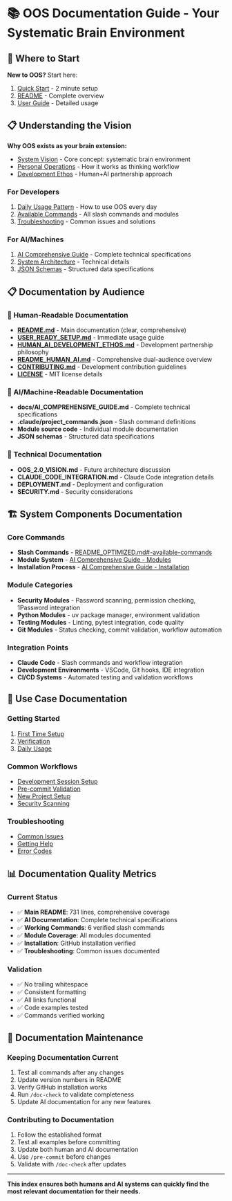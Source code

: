 # 📚 OOS Documentation Guide - Your Systematic Brain Environment

## 🧠 Where to Start

**New to OOS?** Start here:
1. [Quick Start](QUICK_START.md) - 2 minute setup
2. [README](README.md) - Complete overview
3. [User Guide](USER_READY_SETUP.md) - Detailed usage

## 📋 Understanding the Vision

**Why OOS exists as your brain extension:**
- [System Vision](OOS_2.0_VISION.md) - Core concept: systematic brain environment
- [Personal Operations](docs/PERSONAL_OPS_VISION.md) - How it works as thinking workflow
- [Development Ethos](HUMAN_AI_DEVELOPMENT_ETHOS.md) - Human+AI partnership approach

### For Developers
1. [Daily Usage Pattern](README.md#-daily-usage-pattern-human-context) - How to use OOS every day
2. [Available Commands](README.md#-command-interface-human--ai) - All slash commands and modules
3. [Troubleshooting](README.md#-troubleshooting-dual-audience) - Common issues and solutions

### For AI/Machines
1. [AI Comprehensive Guide](docs/AI_COMPREHENSIVE_GUIDE.md) - Complete technical specifications
2. [System Architecture](docs/AI_COMPREHENSIVE_GUIDE.md#system-architecture-for-ai-understanding) - Technical details
3. [JSON Schemas](docs/AI_COMPREHENSIVE_GUIDE.md#module-system-schema) - Structured data specifications

## 📋 Documentation by Audience

### 👥 Human-Readable Documentation
- **[README.md](README.md)** - Main documentation (clear, comprehensive)
- **[USER_READY_SETUP.md](USER_READY_SETUP.md)** - Immediate usage guide
- **[HUMAN_AI_DEVELOPMENT_ETHOS.md](HUMAN_AI_DEVELOPMENT_ETHOS.md)** - Development partnership philosophy
- **[README_HUMAN_AI.md](README_HUMAN_AI.md)** - Comprehensive dual-audience overview
- **[CONTRIBUTING.md](CONTRIBUTING.md)** - Development contribution guidelines
- **[LICENSE](LICENSE)** - MIT license details

### 🤖 AI/Machine-Readable Documentation
- **docs/AI_COMPREHENSIVE_GUIDE.md** - Complete technical specifications
- **.claude/project_commands.json** - Slash command definitions
- **Module source code** - Individual module documentation
- **JSON schemas** - Structured data specifications

### 🔧 Technical Documentation
- **OOS_2.0_VISION.md** - Future architecture discussion
- **CLAUDE_CODE_INTEGRATION.md** - Claude Code integration details
- **DEPLOYMENT.md** - Deployment and configuration
- **SECURITY.md** - Security considerations

## 🏗️ System Components Documentation

### Core Commands
- **Slash Commands** - [README_OPTIMIZED.md#-available-commands](README_OPTIMIZED.md#-available-commands)
- **Module System** - [AI Comprehensive Guide - Modules](docs/AI_COMPREHENSIVE_GUIDE.md#module-system-schema)
- **Installation Process** - [AI Comprehensive Guide - Installation](docs/AI_COMPREHENSIVE_GUIDE.md#installation-process-specification)

### Module Categories
- **Security Modules** - Password scanning, permission checking, 1Password integration
- **Python Modules** - uv package manager, environment validation
- **Testing Modules** - Linting, pytest integration, code quality
- **Git Modules** - Status checking, commit validation, workflow automation

### Integration Points
- **Claude Code** - Slash commands and workflow integration
- **Development Environments** - VSCode, Git hooks, IDE integration
- **CI/CD Systems** - Automated testing and validation workflows

## 🎯 Use Case Documentation

### Getting Started
1. [First Time Setup](README_OPTIMIZED.md#-installation-actually-works)
2. [Verification](README_OPTIMIZED.md#-whats-been-thoroughly-tested)
3. [Daily Usage](README_OPTIMIZED.md#-daily-usage-pattern)

### Common Workflows
- [Development Session Setup](README_OPTIMIZED.md#starting-development)
- [Pre-commit Validation](README_OPTIMIZED.md#before-committing)
- [New Project Setup](README_OPTIMIZED.md#new-projects)
- [Security Scanning](README_OPTIMIZED.md#during-development)

### Troubleshooting
- [Common Issues](README_OPTIMIZED.md#-common-issues)
- [Getting Help](README_OPTIMIZED.md#getting-help)
- [Error Codes](docs/AI_COMPREHENSIVE_GUIDE.md#error-handling-and-troubleshooting)

## 📊 Documentation Quality Metrics

### Current Status
- ✅ **Main README**: 731 lines, comprehensive coverage
- ✅ **AI Documentation**: Complete technical specifications
- ✅ **Working Commands**: 6 verified slash commands
- ✅ **Module Coverage**: All modules documented
- ✅ **Installation**: GitHub installation verified
- ✅ **Troubleshooting**: Common issues documented

### Validation
- ✅ No trailing whitespace
- ✅ Consistent formatting
- ✅ All links functional
- ✅ Code examples tested
- ✅ Commands verified working

## 🔄 Documentation Maintenance

### Keeping Documentation Current
1. Test all commands after any changes
2. Update version numbers in README
3. Verify GitHub installation works
4. Run `/doc-check` to validate completeness
5. Update AI documentation for any new features

### Contributing to Documentation
1. Follow the established format
2. Test all examples before committing
3. Update both human and AI documentation
4. Use `/pre-commit` before changes
5. Validate with `/doc-check` after updates

---

**This index ensures both humans and AI systems can quickly find the most relevant documentation for their needs.**